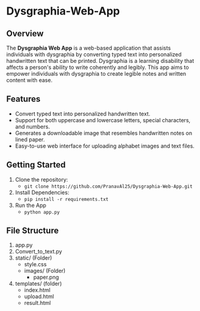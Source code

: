 # Dysgraphia-Web-App

## Overview
The **Dysgraphia Web App** is a web-based application that assists individuals with dysgraphia by converting typed text into personalized handwritten text that can be printed.
Dysgraphia is a learning disability that affects a person's ability to write coherently and legibly. This app aims to empower individuals with dysgraphia to create legible notes
and written content with ease.

## Features
- Convert typed text into personalized handwritten text.
- Support for both uppercase and lowercase letters, special characters, and numbers.
- Generates a downloadable image that resembles handwritten notes on lined paper.
- Easy-to-use web interface for uploading alphabet images and text files.

## Getting Started
1. Clone the repository:
   * `git clone https://github.com/PranavAl25/Dysgraphia-Web-App.git`
2. Install Dependencies:
   * `pip install -r requirements.txt`
3. Run the App
   * `python app.py`

## File Structure
1. app.py
2. Convert_to_text.py
3. static/ (Folder)
   - style.css
   - images/ (Folder)
     - paper.png
5. templates/ (folder)
   - index.html
   - upload.html
   - result.html


